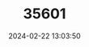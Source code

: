 ---
title: "35601"
category: "Magnolia pacifica"
draft: false
date: 2024-02-22 13:03:50
languages:
  Spanish; Castilian: ["Magnolia", "Corpus"]
---